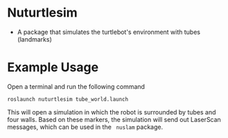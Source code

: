 # Nuturtlesim
* A package that simulates the turtlebot's environment with tubes (landmarks)

# Example Usage
Open a terminal and run the following command
```
roslaunch nuturtlesim tube_world.launch
```
This will open a simulation in which the robot is surrounded by tubes and four walls. Based on these markers, the simulation will send out LaserScan messages, which can be used in the ``` nuslam``` package.